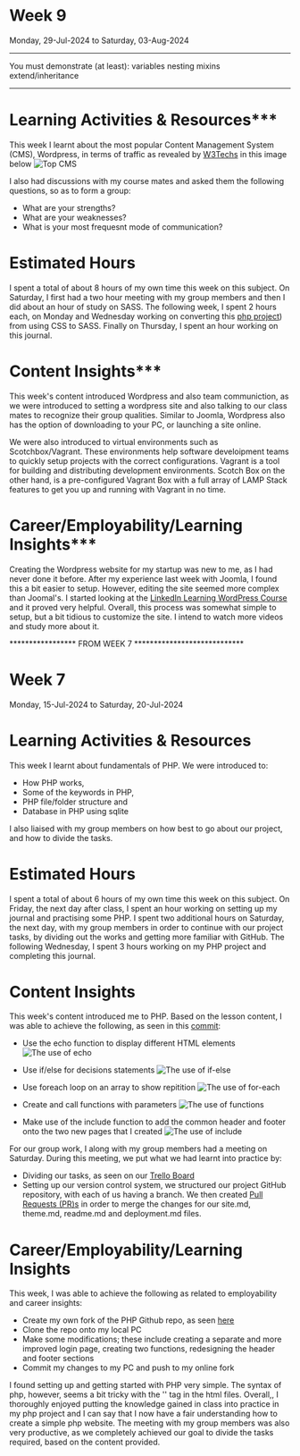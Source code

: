 # Week 9
Monday, 29-Jul-2024 to Saturday, 03-Aug-2024

************************************************
You must demonstrate (at least):
variables
nesting
mixins
extend/inheritance
************************************************

# Learning Activities & Resources***
This week I learnt about the most popular Content Management System (CMS), Wordpress, in terms of traffic as revealed by [W3Techs](https://w3techs.com/technologies/overview/content_management) in this image below
![Top CMS](https://www.bacancytechnology.com/blog/wp-content/uploads/2020/07/WordPress-Joomla-Drupal-Usage-Statistics.png)

I also had discussions with my course mates and asked them the following questions, so as to form a group:
* What are your strengths?
* What are your weaknesses?
* What is your most frequesnt mode of communication?

# Estimated Hours
I spent a total of about 8 hours of my own time this week on this subject. On Saturday, I first had a two hour meeting with my group members and then I did about an hour of study on SASS. The following week, I spent 2 hours each, on Monday and Wednesday working on converting this [php project](https://github.com/onegeniuslykdat/sample-cp5637-theadviceshop)) from using CSS to SASS. Finally on Thursday, I spent an hour working on this journal.

# Content Insights***
This week's content introduced Wordpress and also team communiction, as we were introduced to setting a wordpress site and also talking to our class mates to recognize their group qualities. Similar to Joomla, Wordpress also has the option of downloading to your PC, or launching a site online.

We were also introduced to virtual environments such as Scotchbox/Vagrant. These environments help software develoipment teams to quickly setup projects with the correct configurations. Vagrant is a tool for building and distributing development environments. Scotch Box on the other hand, is a pre-configured Vagrant Box with a full array of LAMP Stack features to get you up and running with Vagrant in no time.

# Career/Employability/Learning Insights***
Creating the Wordpress website for my startup was new to me, as I had never done it before. After my experience last week with Joomla, I found this a bit easier to setup. However, editing the site seemed more complex than Joomal's. I started looking at the [LinkedIn Learning WordPress Course](https://www.linkedin.com/learning/wordpress-essential-training-22616273/getting-started-with-wordpress?u=2223545) and it proved very helpful. Overall, this process was somewhat simple to setup, but a bit tidious to customize the site. I intend to watch more videos and study more about it.




***************** FROM WEEK 7 ****************************
# Week 7
Monday, 15-Jul-2024 to Saturday, 20-Jul-2024

# Learning Activities & Resources
This week I learnt about fundamentals of PHP. We were introduced to:
* How PHP works,
* Some of the keywords in PHP,
* PHP file/folder structure and
* Database in PHP using sqlite

I also liaised with my group members on how best to go about our project, and how to divide the tasks.

# Estimated Hours
I spent a total of about 6 hours of my own time this week on this subject. On Friday, the next day after class, I spent an hour working on setting up my journal and practising some PHP. I spent two additional hours on Saturday, the next day, with my group members in order to continue with our project tasks, by dividing out the works and getting more familiar with GitHub. The following Wednesday, I spent 3 hours working on my PHP project and completing this journal.

# Content Insights
This week's content introduced me to PHP. Based on the lesson content, I was able to achieve the following, as seen in this [commit](https://github.com/onegeniuslykdat/sample-cp5637-theadviceshop/commit/c585fd0f92746c295e71962c48bb3af31733d84c):
* Use the echo function to display different HTML elements
![The use of echo](images/echo.png)

* Use if/else for decisions statements
![The use of if-else](images/ifElse.png) 

* Use foreach loop on an array to show repitition
![The use of for-each](images/forEach.png)

* Create and call functions with parameters
![The use of functions](images/functions.png)

* Make use of the include function to add the common header and footer onto the two new pages that I created
![The use of include](images/include.png)

For our group work, I along with my group members had a meeting on Saturday. During this meeting, we put what we had learnt into practice by:
* Dividing our tasks, as seen on our [Trello Board](https://trello.com/b/8iJMbw7E/cp5637-group-2-project-work)
* Setting up our version control system, we structured our project GitHub repository, with each of us having a branch. We then created [Pull Requests (PR)s](https://github.com/onegeniuslykdat/CP5637_GROUP2_STUDETBOARDWEBSITE/pulls?q=is%3Apr+is%3Aclosed) in order to merge the changes for our site.md, theme.md, readme.md and deployment.md files.

# Career/Employability/Learning Insights
This week, I was able to achieve the following as related to employability and career insights:
* Create my own fork of the PHP Github repo, as seen [here](https://github.com/onegeniuslykdat/sample-cp5637-theadviceshop)
* Clone the repo onto my local PC
* Make some modifications; these include creating a separate and more improved login page, creating two functions, redesigning the header and footer sections
* Commit my changes to my PC and push to my online fork

I found setting up and getting started with PHP very simple. The syntax of php, however, seems a bit tricky with the '<?php ?>' tag in the html files. Overall,, I thoroughly enjoyed putting the knowledge gained in class into practice in my php project and I can say that I now have a fair understanding how to create a simple php website. The meeting with my group members was also very productive, as we completely achieved our goal to divide the tasks required, based on the content provided.
